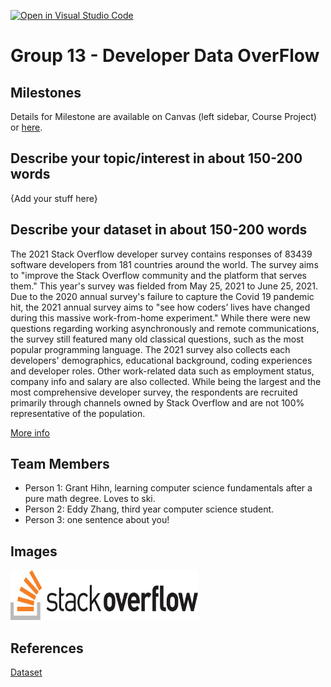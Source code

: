 [![Open in Visual Studio Code](https://classroom.github.com/assets/open-in-vscode-f059dc9a6f8d3a56e377f745f24479a46679e63a5d9fe6f495e02850cd0d8118.svg)](https://classroom.github.com/online_ide?assignment_repo_id=5835943&assignment_repo_type=AssignmentRepo)
# Group 13 - Developer Data OverFlow



## Milestones

Details for Milestone are available on Canvas (left sidebar, Course Project) or [here](https://firas.moosvi.com/courses/data301/project/milestone01.html).

## Describe your topic/interest in about 150-200 words

{Add your stuff here}

## Describe your dataset in about 150-200 words

The 2021 Stack Overflow developer survey contains responses of 83439 software developers from 181 countries around the world. The survey aims to "improve the Stack Overflow community and the platform that serves them." This year's survey was fielded from May 25, 2021 to June 25, 2021. Due to the 2020 annual survey's failure to capture the Covid 19 pandemic hit, the 2021 annual survey aims to "see how coders’ lives have changed during this massive work-from-home experiment." While there were new questions regarding working asynchronously and remote communications, the survey still featured many old classical questions, such as the most popular programming language. The 2021 survey also collects each developers' demographics, educational background, coding experiences and developer roles. Other work-related data such as employment status, company info and salary are also collected. While being the largest and the most comprehensive developer survey, the respondents are recruited primarily through channels owned by Stack Overflow and are not 100% representative of the population.

[More info](https://insights.stackoverflow.com/survey/2021#methodology-participants)

## Team Members

- Person 1: Grant Hihn, learning computer science fundamentals after a pure math degree. Loves to ski.
- Person 2: Eddy Zhang, third year computer science student.
- Person 3: one sentence about you!

## Images

<img src ="images/logo-stackoverflow.png" width="300px" height = "80px">

## References

[Dataset](https://insights.stackoverflow.com/survey/)


